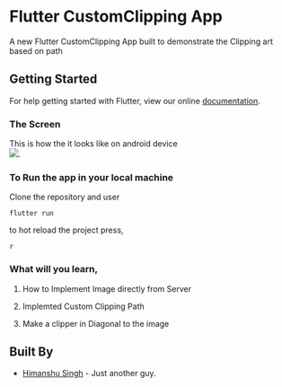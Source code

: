 # Flutter CustomClipping App

A new Flutter CustomClipping App built to demonstrate the Clipping art based on path 

## Getting Started

For help getting started with Flutter, view our online
[documentation](https://flutter.io/).

### The Screen

This is how the it looks like on android device
<br/>
<img src="https://github.com/hi-manshu/flutterclipping/blob/master/assets/clipping.jpg">.

### To Run the app in your local machine

Clone the repository and user
```
flutter run
```
to hot reload the project press,
```
r
```

### What will you learn,

1. How to Implement Image directly from Server

1. Implemted Custom Clipping Path

1. Make a clipper in Diagonal to the image
## Built By

* [Himanshu Singh](http://www.github.com/hi-manshu) - Just another guy.
